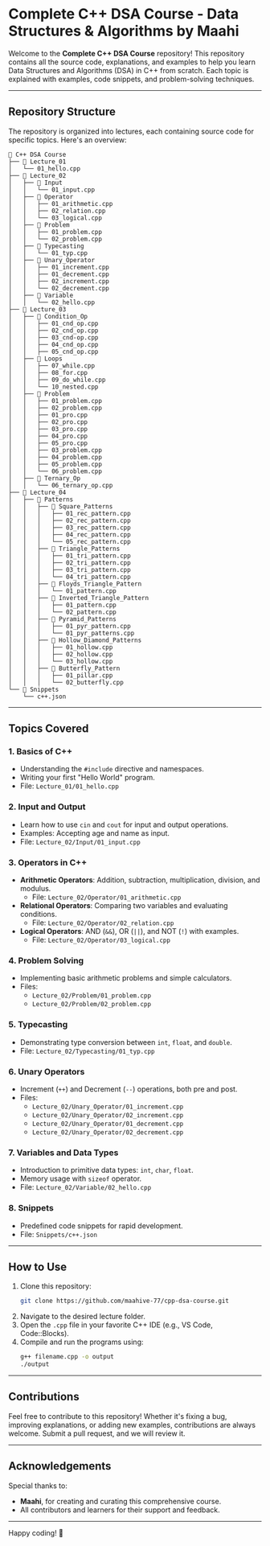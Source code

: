 
# Complete C++ DSA Course - Data Structures & Algorithms by Maahi

Welcome to the **Complete C++ DSA Course** repository! This repository contains all the source code, explanations, and examples to help you learn Data Structures and Algorithms (DSA) in C++ from scratch. Each topic is explained with examples, code snippets, and problem-solving techniques.

---

## Repository Structure

The repository is organized into lectures, each containing source code for specific topics. Here's an overview:

```
📂 C++ DSA Course
├── 📂 Lecture_01
│   └── 01_hello.cpp
├── 📂 Lecture_02
│   ├── 📂 Input
│   │   └── 01_input.cpp
│   ├── 📂 Operator
│   │   ├── 01_arithmetic.cpp
│   │   ├── 02_relation.cpp
│   │   └── 03_logical.cpp
│   ├── 📂 Problem
│   │   ├── 01_problem.cpp
│   │   └── 02_problem.cpp
│   ├── 📂 Typecasting
│   │   └── 01_typ.cpp
│   ├── 📂 Unary_Operator
│   │   ├── 01_increment.cpp
│   │   ├── 01_decrement.cpp
│   │   ├── 02_increment.cpp
│   │   └── 02_decrement.cpp
│   ├── 📂 Variable
│   │   └── 02_hello.cpp
├── 📂 Lecture_03
│   ├── 📂 Condition_Op
│   │   ├── 01_cnd_op.cpp
│   │   ├── 02_cnd_op.cpp
│   │   ├── 03_cnd-op.cpp
│   │   ├── 04_cnd_op.cpp
│   │   ├── 05_cnd_op.cpp
│   ├── 📂 Loops
│   │   ├── 07_while.cpp
│   │   ├── 08_for.cpp
│   │   ├── 09_do_while.cpp
│   │   └── 10_nested.cpp
│   ├── 📂 Problem
│   │   ├── 01_problem.cpp
│   │   ├── 02_problem.cpp
│   │   ├── 01_pro.cpp
│   │   ├── 02_pro.cpp
│   │   ├── 03_pro.cpp
│   │   ├── 04_pro.cpp
│   │   ├── 05_pro.cpp
│   │   ├── 03_problem.cpp
│   │   ├── 04_problem.cpp
│   │   ├── 05_problem.cpp
│   │   └── 06_problem.cpp
│   ├── 📂 Ternary_Op
│   │   └── 06_ternary_op.cpp
├── 📂 Lecture_04
│   ├── 📂 Patterns
│   │   ├── 📂 Square_Patterns
│   │   │   ├── 01_rec_pattern.cpp
│   │   │   ├── 02_rec_pattern.cpp
│   │   │   ├── 03_rec_pattern.cpp
│   │   │   ├── 04_rec_pattern.cpp
│   │   │   └── 05_rec_pattern.cpp
│   │   ├── 📂 Triangle_Patterns
│   │   │   ├── 01_tri_pattern.cpp
│   │   │   ├── 02_tri_pattern.cpp
│   │   │   ├── 03_tri_pattern.cpp
│   │   │   └── 04_tri_pattern.cpp
│   │   ├── 📂 Floyds_Triangle_Pattern
│   │   │   └── 01_pattern.cpp
│   │   ├── 📂 Inverted_Triangle_Pattern
│   │   │   ├── 01_pattern.cpp
│   │   │   └── 02_pattern.cpp
│   │   ├── 📂 Pyramid_Patterns
│   │   │   ├── 01_pyr_pattern.cpp
│   │   │   └── 01_pyr_patterns.cpp
│   │   ├── 📂 Hollow_Diamond_Patterns
│   │   │   ├── 01_hollow.cpp
│   │   │   ├── 02_hollow.cpp
│   │   │   └── 03_hollow.cpp
│   │   ├── 📂 Butterfly_Pattern
│   │   │   ├── 01_pillar.cpp
│   │   │   └── 02_butterfly.cpp
└── 📂 Snippets
    └── c++.json
```

---

## Topics Covered

### 1. **Basics of C++**
   - Understanding the `#include` directive and namespaces.
   - Writing your first "Hello World" program.
   - File: `Lecture_01/01_hello.cpp`

### 2. **Input and Output**
   - Learn how to use `cin` and `cout` for input and output operations.
   - Examples: Accepting age and name as input.
   - File: `Lecture_02/Input/01_input.cpp`

### 3. **Operators in C++**
   - **Arithmetic Operators**: Addition, subtraction, multiplication, division, and modulus.
     - File: `Lecture_02/Operator/01_arithmetic.cpp`
   - **Relational Operators**: Comparing two variables and evaluating conditions.
     - File: `Lecture_02/Operator/02_relation.cpp`
   - **Logical Operators**: AND (`&&`), OR (`||`), and NOT (`!`) with examples.
     - File: `Lecture_02/Operator/03_logical.cpp`

### 4. **Problem Solving**
   - Implementing basic arithmetic problems and simple calculators.
   - Files:
     - `Lecture_02/Problem/01_problem.cpp`
     - `Lecture_02/Problem/02_problem.cpp`

### 5. **Typecasting**
   - Demonstrating type conversion between `int`, `float`, and `double`.
   - File: `Lecture_02/Typecasting/01_typ.cpp`

### 6. **Unary Operators**
   - Increment (`++`) and Decrement (`--`) operations, both pre and post.
   - Files:
     - `Lecture_02/Unary_Operator/01_increment.cpp`
     - `Lecture_02/Unary_Operator/02_increment.cpp`
     - `Lecture_02/Unary_Operator/01_decrement.cpp`
     - `Lecture_02/Unary_Operator/02_decrement.cpp`

### 7. **Variables and Data Types**
   - Introduction to primitive data types: `int`, `char`, `float`.
   - Memory usage with `sizeof` operator.
   - File: `Lecture_02/Variable/02_hello.cpp`

### 8. **Snippets**
   - Predefined code snippets for rapid development.
   - File: `Snippets/c++.json`

---

## How to Use

1. Clone this repository:
   ```bash
   git clone https://github.com/maahive-77/cpp-dsa-course.git
   ```
2. Navigate to the desired lecture folder.
3. Open the `.cpp` file in your favorite C++ IDE (e.g., VS Code, Code::Blocks).
4. Compile and run the programs using:
   ```bash
   g++ filename.cpp -o output
   ./output
   ```

---

## Contributions

Feel free to contribute to this repository! Whether it's fixing a bug, improving explanations, or adding new examples, contributions are always welcome. Submit a pull request, and we will review it.

---

## Acknowledgements

Special thanks to:
- **Maahi**, for creating and curating this comprehensive course.
- All contributors and learners for their support and feedback.

---

Happy coding! 🚀
